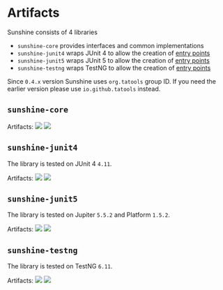 # Artifacts

Sunshine consists of 4 libraries
- `sunshine-core` provides interfaces and common implementations
- `sunshine-junit4` wraps JUnit 4 to allow the creation of [entry points](entry-points.md)
- `sunshine-junit5` wraps JUnit 5 to allow the creation of [entry points](entry-points.md)
- `sunshine-testng` wraps TestNG to allow the creation of [entry points](entry-points.md)

Since `0.4.x` version Sunshine uses `org.tatools` group ID. If you need the earlier version
please use `io.github.tatools` instead.

## `sunshine-core`
Artifacts:
[![](https://img.shields.io/maven-central/v/org.tatools/sunshine-core.svg)](https://search.maven.org/search?q=g:%22org.tatools%22%20AND%20a:%22sunshine-core%22)
[![](https://www.javadoc.io/badge/org.tatools/sunshine-core.svg)](https://www.javadoc.io/doc/org.tatools/sunshine-core)

## `sunshine-junit4`
The library is tested on JUnit 4 `4.11`.

Artifacts:
[![](https://img.shields.io/maven-central/v/org.tatools/sunshine-junit4.svg)](https://search.maven.org/search?q=g:%22org.tatools%22%20AND%20a:%22sunshine-junit4%22)
[![](https://www.javadoc.io/badge/org.tatools/sunshine-junit4.svg)](https://www.javadoc.io/doc/org.tatools/sunshine-junit4)

## `sunshine-junit5`
The library is tested on Jupiter `5.5.2` and Platform `1.5.2`.

Artifacts:
[![](https://img.shields.io/maven-central/v/org.tatools/sunshine-junit5.svg)](https://search.maven.org/search?q=g:%22org.tatools%22%20AND%20a:%22sunshine-junit5%22)
[![](https://www.javadoc.io/badge/org.tatools/sunshine-junit5.svg)](https://www.javadoc.io/doc/org.tatools/sunshine-junit5)

## `sunshine-testng`
The library is tested on TestNG `6.11`.

Artifacts:
[![](https://img.shields.io/maven-central/v/org.tatools/sunshine-testng.svg)](https://search.maven.org/search?q=g:%22org.tatools%22%20AND%20a:%22sunshine-testng%22)
[![](https://www.javadoc.io/badge/org.tatools/sunshine-testng.svg)](https://www.javadoc.io/doc/org.tatools/sunshine-testng)
